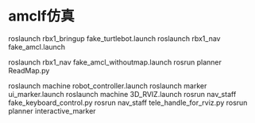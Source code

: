# amclf仿真
roslaunch rbx1_bringup fake_turtlebot.launch
roslaunch rbx1_nav fake_amcl.launch

roslaunch rbx1_nav fake_amcl_withoutmap.launch
rosrun planner ReadMap.py

roslaunch machine robot_controller.launch
roslaunch marker ui_marker.launch
roslaunch machine 3D_RVIZ.launch
rosrun nav_staff fake_keyboard_control.py
rosrun nav_staff tele_handle_for_rviz.py
rosrun planner interactive_marker
